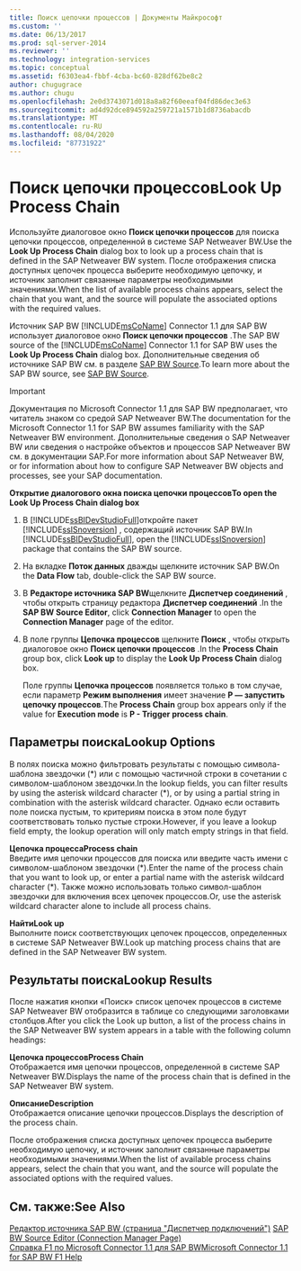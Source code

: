 ```yaml
---
title: Поиск цепочки процессов | Документы Майкрософт
ms.custom: ''
ms.date: 06/13/2017
ms.prod: sql-server-2014
ms.reviewer: ''
ms.technology: integration-services
ms.topic: conceptual
ms.assetid: f6303ea4-fbbf-4cba-bc60-828df62be8c2
author: chugugrace
ms.author: chugu
ms.openlocfilehash: 2e0d3743071d018a8a82f60eeaf04fd86dec3e63
ms.sourcegitcommit: ad4d92dce894592a259721a1571b1d8736abacdb
ms.translationtype: MT
ms.contentlocale: ru-RU
ms.lasthandoff: 08/04/2020
ms.locfileid: "87731922"
---
```

# <a name="look-up-process-chain"></a><span data-ttu-id="8a6c4-102">Поиск цепочки процессов</span><span class="sxs-lookup"><span data-stu-id="8a6c4-102">Look Up Process Chain</span></span>
  <span data-ttu-id="8a6c4-103">Используйте диалоговое окно **Поиск цепочки процессов** для поиска цепочки процессов, определенной в системе SAP Netweaver BW.</span><span class="sxs-lookup"><span data-stu-id="8a6c4-103">Use the **Look Up Process Chain** dialog box to look up a process chain that is defined in the SAP Netweaver BW system.</span></span> <span data-ttu-id="8a6c4-104">После отображения списка доступных цепочек процесса выберите необходимую цепочку, и источник заполнит связанные параметры необходимыми значениями.</span><span class="sxs-lookup"><span data-stu-id="8a6c4-104">When the list of available process chains appears, select the chain that you want, and the source will populate the associated options with the required values.</span></span>  
  
 <span data-ttu-id="8a6c4-105">Источник SAP BW [!INCLUDE[msCoName](../../includes/msconame-md.md)] Connector 1.1 для SAP BW использует диалоговое окно **Поиск цепочки процессов** .</span><span class="sxs-lookup"><span data-stu-id="8a6c4-105">The SAP BW source of the [!INCLUDE[msCoName](../../includes/msconame-md.md)] Connector 1.1 for SAP BW uses the **Look Up Process Chain** dialog box.</span></span> <span data-ttu-id="8a6c4-106">Дополнительные сведения об источнике SAP BW см. в разделе [SAP BW Source](sap-bw-source.md).</span><span class="sxs-lookup"><span data-stu-id="8a6c4-106">To learn more about the SAP BW source, see [SAP BW Source](sap-bw-source.md).</span></span>  
  
> [!IMPORTANT]  
>  <span data-ttu-id="8a6c4-107">Документация по Microsoft Connector 1.1 для SAP BW предполагает, что читатель знаком со средой SAP Netweaver BW.</span><span class="sxs-lookup"><span data-stu-id="8a6c4-107">The documentation for the Microsoft Connector 1.1 for SAP BW assumes familiarity with the SAP Netweaver BW environment.</span></span> <span data-ttu-id="8a6c4-108">Дополнительные сведения о SAP Netweaver BW или сведения о настройке объектов и процессов SAP Netweaver BW см. в документации SAP.</span><span class="sxs-lookup"><span data-stu-id="8a6c4-108">For more information about SAP Netweaver BW, or for information about how to configure SAP Netweaver BW objects and processes, see your SAP documentation.</span></span>  
  
 <span data-ttu-id="8a6c4-109">**Открытие диалогового окна поиска цепочки процессов**</span><span class="sxs-lookup"><span data-stu-id="8a6c4-109">**To open the Look Up Process Chain dialog box**</span></span>  
  
1.  <span data-ttu-id="8a6c4-110">В [!INCLUDE[ssBIDevStudioFull](../../includes/ssbidevstudiofull-md.md)]откройте пакет [!INCLUDE[ssISnoversion](../../includes/ssisnoversion-md.md)] , содержащий источник SAP BW.</span><span class="sxs-lookup"><span data-stu-id="8a6c4-110">In [!INCLUDE[ssBIDevStudioFull](../../includes/ssbidevstudiofull-md.md)], open the [!INCLUDE[ssISnoversion](../../includes/ssisnoversion-md.md)] package that contains the SAP BW source.</span></span>  
  
2.  <span data-ttu-id="8a6c4-111">На вкладке **Поток данных** дважды щелкните источник SAP BW.</span><span class="sxs-lookup"><span data-stu-id="8a6c4-111">On the **Data Flow** tab, double-click the SAP BW source.</span></span>  
  
3.  <span data-ttu-id="8a6c4-112">В **Редакторе источника SAP BW**щелкните **Диспетчер соединений** , чтобы открыть страницу редактора **Диспетчер соединений** .</span><span class="sxs-lookup"><span data-stu-id="8a6c4-112">In the **SAP BW Source Editor**, click **Connection Manager** to open the **Connection Manager** page of the editor.</span></span>  
  
4.  <span data-ttu-id="8a6c4-113">В поле группы **Цепочка процессов** щелкните **Поиск** , чтобы открыть диалоговое окно **Поиск цепочки процессов** .</span><span class="sxs-lookup"><span data-stu-id="8a6c4-113">In the **Process Chain** group box, click **Look up** to display the **Look Up Process Chain** dialog box.</span></span>  
  
     <span data-ttu-id="8a6c4-114">Поле группы **Цепочка процессов** появляется только в том случае, если параметр **Режим выполнения** имеет значение **P — запустить цепочку процессов**.</span><span class="sxs-lookup"><span data-stu-id="8a6c4-114">The **Process Chain** group box appears only if the value for **Execution mode** is **P - Trigger process chain**.</span></span>  
  
## <a name="lookup-options"></a><span data-ttu-id="8a6c4-115">Параметры поиска</span><span class="sxs-lookup"><span data-stu-id="8a6c4-115">Lookup Options</span></span>  
 <span data-ttu-id="8a6c4-116">В полях поиска можно фильтровать результаты с помощью символа-шаблона звездочки (\*) или с помощью частичной строки в сочетании с символом-шаблоном звездочки.</span><span class="sxs-lookup"><span data-stu-id="8a6c4-116">In the lookup fields, you can filter results by using the asterisk wildcard character (\*), or by using a partial string in combination with the asterisk wildcard character.</span></span> <span data-ttu-id="8a6c4-117">Однако если оставить поле поиска пустым, то критериям поиска в этом поле будут соответствовать только пустые строки.</span><span class="sxs-lookup"><span data-stu-id="8a6c4-117">However, if you leave a lookup field empty, the lookup operation will only match empty strings in that field.</span></span>  
  
 <span data-ttu-id="8a6c4-118">**Цепочка процесса**</span><span class="sxs-lookup"><span data-stu-id="8a6c4-118">**Process chain**</span></span>  
 <span data-ttu-id="8a6c4-119">Введите имя цепочки процессов для поиска или введите часть имени с символом-шаблоном звездочки (\*).</span><span class="sxs-lookup"><span data-stu-id="8a6c4-119">Enter the name of the process chain that you want to look up, or enter a partial name with the asterisk wildcard character (\*).</span></span> <span data-ttu-id="8a6c4-120">Также можно использовать только символ-шаблон звездочки для включения всех цепочек процессов.</span><span class="sxs-lookup"><span data-stu-id="8a6c4-120">Or, use the asterisk wildcard character alone to include all process chains.</span></span>  
  
 <span data-ttu-id="8a6c4-121">**Найти**</span><span class="sxs-lookup"><span data-stu-id="8a6c4-121">**Look up**</span></span>  
 <span data-ttu-id="8a6c4-122">Выполните поиск соответствующих цепочек процессов, определенных в системе SAP Netweaver BW.</span><span class="sxs-lookup"><span data-stu-id="8a6c4-122">Look up matching process chains that are defined in the SAP Netweaver BW system.</span></span>  
  
## <a name="lookup-results"></a><span data-ttu-id="8a6c4-123">Результаты поиска</span><span class="sxs-lookup"><span data-stu-id="8a6c4-123">Lookup Results</span></span>  
 <span data-ttu-id="8a6c4-124">После нажатия кнопки «Поиск» список цепочек процессов в системе SAP Netweaver BW отобразится в таблице со следующими заголовками столбцов.</span><span class="sxs-lookup"><span data-stu-id="8a6c4-124">After you click the Look up button, a list of the process chains in the SAP Netweaver BW system appears in a table with the following column headings:</span></span>  
  
 <span data-ttu-id="8a6c4-125">**Цепочка процессов**</span><span class="sxs-lookup"><span data-stu-id="8a6c4-125">**Process Chain**</span></span>  
 <span data-ttu-id="8a6c4-126">Отображается имя цепочки процессов, определенной в системе SAP Netweaver BW.</span><span class="sxs-lookup"><span data-stu-id="8a6c4-126">Displays the name of the process chain that is defined in the SAP Netweaver BW system.</span></span>  
  
 <span data-ttu-id="8a6c4-127">**Описание**</span><span class="sxs-lookup"><span data-stu-id="8a6c4-127">**Description**</span></span>  
 <span data-ttu-id="8a6c4-128">Отображается описание цепочки процессов.</span><span class="sxs-lookup"><span data-stu-id="8a6c4-128">Displays the description of the process chain.</span></span>  
  
 <span data-ttu-id="8a6c4-129">После отображения списка доступных цепочек процесса выберите необходимую цепочку, и источник заполнит связанные параметры необходимыми значениями.</span><span class="sxs-lookup"><span data-stu-id="8a6c4-129">When the list of available process chains appears, select the chain that you want, and the source will populate the associated options with the required values.</span></span>  
  
## <a name="see-also"></a><span data-ttu-id="8a6c4-130">См. также:</span><span class="sxs-lookup"><span data-stu-id="8a6c4-130">See Also</span></span>  
 <span data-ttu-id="8a6c4-131">[Редактор источника SAP BW (страница "Диспетчер подключений")](sap-bw-source-editor-connection-manager-page.md) </span><span class="sxs-lookup"><span data-stu-id="8a6c4-131">[SAP BW Source Editor &#40;Connection Manager Page&#41;](sap-bw-source-editor-connection-manager-page.md) </span></span>  
 [<span data-ttu-id="8a6c4-132">Справка F1 по Microsoft Connector 1.1 для SAP BW</span><span class="sxs-lookup"><span data-stu-id="8a6c4-132">Microsoft Connector 1.1 for SAP BW F1 Help</span></span>](../microsoft-connector-for-sap-bw-f1-help.md)  
  
  
